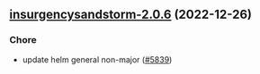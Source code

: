 

## [insurgencysandstorm-2.0.6](https://github.com/truecharts/charts/compare/insurgencysandstorm-2.0.5...insurgencysandstorm-2.0.6) (2022-12-26)

### Chore

- update helm general non-major ([#5839](https://github.com/truecharts/charts/issues/5839))
  
  